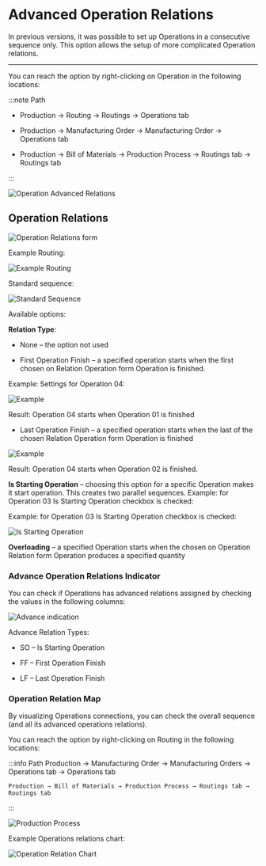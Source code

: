 # Advanced Operation Relations

In previous versions, it was possible to set up Operations in a consecutive sequence only. This option allows the setup of more complicated Operation relations.

---

You can reach the option by right-clicking on Operation in the following locations:

:::note Path

- Production → Routing → Routings → Operations tab

- Production → Manufacturing Order → Manufacturing Order → Operations tab

- Production → Bill of Materials → Production Process → Routings tab → Routings tab

:::

![Operation Advanced Relations](./media/operation-advanced-relations.png)

## Operation Relations

![Operation Relations form](./media/operation-relations-form.png)

Example Routing:

![Example Routing](./media/example-routing.png)

Standard sequence:

![Standard Sequence](./media/standard-sequence.png)

Available options:

**Relation Type**:

- None – the option not used

- First Operation Finish – a specified operation starts when the first chosen on Relation Operation form Operation is finished.

 Example:
 Settings for Operation 04:

 ![Example](./media/advanced-relations-example-1.png)

 Result: Operation 04 starts when Operation 01 is finished

- Last Operation Finish – a specified operation starts when the last of the chosen Relation Operation form Operation is finished

 ![Example](./media/advanced-relations-example-2.png)

 Result: Operation 04 starts when Operation 02 is finished.

**Is Starting Operation** – choosing this option for a specific Operation makes it start operation. This creates two parallel sequences.
Example: for Operation 03 Is Starting Operation checkbox is checked:

Example:
for Operation 03 Is Starting Operation checkbox is checked:

![Is Starting Operation](./media/is-starting-operation.png)


**Overloading** – a specified Operation starts when the chosen on Operation Relation form Operation produces a specified quantity

### Advance Operation Relations Indicator

You can check if Operations has advanced relations assigned by checking the values in the following columns:

![Advance indication](./media/advance-relation-indication.png)

Advance Relation Types:

- SO – Is Starting Operation

- FF – First Operation Finish

- LF – Last Operation Finish

### Operation Relation Map

By visualizing Operations connections, you can check the overall sequence (and all its advanced operations relations).

You can reach the option by right-clicking on Routing in the following locations:

:::info Path
    Production  → Manufacturing Order → Manufacturing Orders → Operations tab → Operations tab

    Production → Bill of Materials → Production Process → Routings tab → Routings tab
:::

![Production Process](./media/production-process-context-menu.png)

Example Operations relations chart:

![Operation Relation Chart](./media/operation-relation-map.png)

